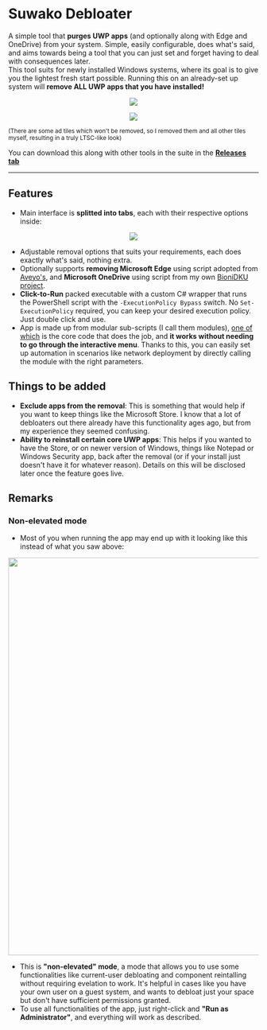 # Suwako Debloater
A simple tool that **purges UWP apps** (and optionally along with Edge and OneDrive) from your system. Simple, easily configurable, does what's said, and aims towards being a tool that you can just set and forget having to deal with consequences later.  
This tool suits for newly installed Windows systems, where its goal is to give you the lightest fresh start possible. Running this on an already-set up system will **remove ALL UWP apps that you have installed!**

<p align=center><img src="https://github.com/user-attachments/assets/8bbf1bc7-a48f-40f3-94f7-44ac5d96b5d3"></p>

<p align=center><img src="https://github.com/user-attachments/assets/c152320f-a633-4b20-9012-ebbb38d7541f"></p>  
<sup>(There are some ad tiles which won't be removed, so I removed them and all other tiles myself, resulting in a truly LTSC-like look)</sup>

You can download this along with other tools in the suite in the [**Releases tab**](https://github.com/Bionic-OSE/Suwako-WinUtils/releases/latest)

---

## Features 
- Main interface is **splitted into tabs**, each with their respective options inside:
<p align=center><img src="https://github.com/user-attachments/assets/56f86d29-c7d6-494e-912e-1841f06fe1bc"></p> 

- Adjustable removal options that suits your requirements, each does exactly what's said, nothing extra. 
- Optionally supports **removing Microsoft Edge** using script adopted from [Aveyo's](https://github.com/AveYo/fox/blob/main/Edge_Removal.bat), and **Microsoft OneDrive** using script from my own [BioniDKU project](https://github.com/Bionic-OSE/BioniDKU/blob/main/modules/removal/removeonedrive.ps1). 
- **Click-to-Run** packed executable with a custom C# wrapper that runs the PowerShell script with the `-ExecutionPolicy Bypass` switch. No `Set-ExecutionPolicy` required, you can keep your desired execution policy. Just double click and use. 
- App is made up from modular sub-scripts (I call them modules), [one of which](https://github.com/Bionic-OSE/Suwako-WinUtils/blob/main/SuwakoDebloater/Modules/Debloater.ps1) is the core code that does the job, and **it works without needing to go through the interactive menu**. Thanks to this, you can easily set up automation in scenarios like network deployment by directly calling the module with the right parameters.

## Things to be added 
- **Exclude apps from the removal**: This is something that would help if you want to keep things like the Microsoft Store. I know that a lot of debloaters out there already have this functionality ages ago, but from my experience they seemed confusing.
- **Ability to reinstall certain core UWP apps**: This helps if you wanted to have the Store, or on newer version of Windows, things like Notepad or Windows Security app, back after the removal (or if your install just doesn't have it for whatever reason). Details on this will be disclosed later once the feature goes live.

## Remarks
### Non-elevated mode
- Most of you when running the app may end up with it looking like this instead of what you saw above:
<p align=center><img src="https://github.com/user-attachments/assets/58e30cc9-cda7-46f0-8377-55de971d621a" width="800"></p>

- This is **"non-elevated" mode**, a mode that allows you to use some functionalities like current-user debloating and component reintalling without requiring evelation to work. It's helpful in cases like you have your own user on a guest system, and wants to debloat just your space but don't have sufficient permissions granted. 
- To use all functionalities of the app, just right-click and **"Run as Administrator"**, and everything will work as described. 
